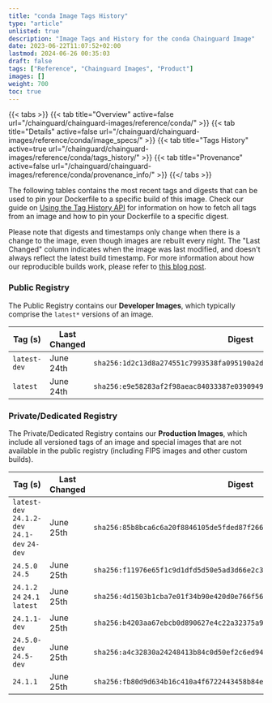 ```yaml
---
title: "conda Image Tags History"
type: "article"
unlisted: true
description: "Image Tags and History for the conda Chainguard Image"
date: 2023-06-22T11:07:52+02:00
lastmod: 2024-06-26 00:35:03
draft: false
tags: ["Reference", "Chainguard Images", "Product"]
images: []
weight: 700
toc: true
---
```


{{< tabs >}}
{{< tab title="Overview" active=false url="/chainguard/chainguard-images/reference/conda/" >}}
{{< tab title="Details" active=false url="/chainguard/chainguard-images/reference/conda/image_specs/" >}}
{{< tab title="Tags History" active=true url="/chainguard/chainguard-images/reference/conda/tags_history/" >}}
{{< tab title="Provenance" active=false url="/chainguard/chainguard-images/reference/conda/provenance_info/" >}}
{{</ tabs >}}

The following tables contains the most recent tags and digests that can be used to pin your Dockerfile to a specific build of this image. Check our guide on [Using the Tag History API](/chainguard/chainguard-images/using-the-tag-history-api/) for information on how to fetch all tags from an image and how to pin your Dockerfile to a specific digest.

Please note that digests and timestamps only change when there is a change to the image, even though images are rebuilt every night. The "Last Changed" column indicates when the image was last modified, and doesn't always reflect the latest build timestamp. For more information about how our reproducible builds work, please refer to [this blog post](https://www.chainguard.dev/unchained/reproducing-chainguards-reproducible-image-builds).

### Public Registry
The Public Registry contains our **Developer Images**, which typically comprise the `latest*` versions of an image.

| Tag (s)       | Last Changed | Digest                                                                    |
|---------------|--------------|---------------------------------------------------------------------------|
|  `latest-dev` | June 24th    | `sha256:1d2c13d8a274551c7993538fa095190a2df6ff0e4f33b75c06e8257f4a5e4779` |
|  `latest`     | June 24th    | `sha256:e9e58283af2f98aeac84033387e03909494f3a18d8678ad12db3ea8b9f4ee059` |


### Private/Dedicated Registry
The Private/Dedicated Registry contains our **Production Images**, which include all versioned tags of an image and special images that are not available in the public registry (including FIPS images and other custom builds).

| Tag (s)                                        | Last Changed | Digest                                                                    |
|------------------------------------------------|--------------|---------------------------------------------------------------------------|
|  `latest-dev` `24.1.2-dev` `24.1-dev` `24-dev` | June 25th    | `sha256:85b8bca6c6a20f8846105de5fded87f26646366a5c68b929621a570551885fc3` |
|  `24.5.0` `24.5`                               | June 25th    | `sha256:f11976e65f1c9d1dfd5d50e5ad3d66e2c3b7e8927f8a07d2bb90d0c2ca19e6fe` |
|  `24.1.2` `24` `24.1` `latest`                 | June 25th    | `sha256:4d1503b1cba7e01f34b90e420d0e766f562fe92c7c632e298ad0890d18e58fa6` |
|  `24.1.1-dev`                                  | June 25th    | `sha256:b4203aa67ebcb0d890627e4c22a32375a967b14d2daf21244d53b4df02651792` |
|  `24.5.0-dev` `24.5-dev`                       | June 25th    | `sha256:a4c32830a24248413b84c0d50ef2c6ed949cb3ee5fb6c584e1e76bf379f48650` |
|  `24.1.1`                                      | June 25th    | `sha256:fb80d9d634b16c410a4f6722443458b84ecd552b84577cd691b5d7d95ec6ebe9` |


